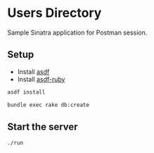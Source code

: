 # Users Directory

Sample Sinatra application for Postman session.

## Setup

- Install [asdf](https://asdf-vm.com/)
- Install [asdf-ruby](https://github.com/asdf-vm/asdf-ruby)

```bash
asdf install
```

```bash
bundle exec rake db:create
```

## Start the server

```bash
./run
```
